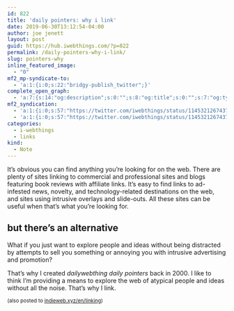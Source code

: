 ```yaml
---
id: 822
title: 'daily pointers: why i link'
date: 2019-06-30T13:12:54-04:00
author: joe jenett
layout: post
guid: https://hub.iwebthings.com/?p=822
permalink: /daily-pointers-why-i-link/
slug: pointers-why
inline_featured_image:
  - "0"
mf2_mp-syndicate-to:
  - 'a:1:{i:0;s:22:"bridgy-publish_twitter";}'
complete_open_graph:
  - 'a:7:{s:14:"og:description";s:0:"";s:8:"og:title";s:0:"";s:7:"og:type";s:0:"";s:12:"twitter:card";s:7:"summary";s:15:"twitter:creator";s:0:"";s:19:"twitter:description";s:0:"";s:8:"og:image";s:0:"";}'
mf2_syndication:
  - 'a:1:{i:0;s:57:"https://twitter.com/iwebthings/status/1145321267437940737";}'
  - 'a:1:{i:0;s:57:"https://twitter.com/iwebthings/status/1145321267437940737";}'
categories:
  - i-webthings
  - links
kind:
  - Note
---
```

It&#8217;s obvious you can find anything you&#8217;re looking for on the web. There are plenty of sites linking to commercial and professional sites and blogs featuring book reviews with affiliate links. It&#8217;s easy to find links to ad-infested news, novelty, and technology-related destinations on the web, and sites using intrusive overlays and slide-outs. All these sites can be useful when that&#8217;s what you&#8217;re looking for.

## but there&#8217;s an alternative

What if you just want to explore people and ideas without being distracted by attempts to sell you something or annoying you with intrusive advertising and promotion?

That&#8217;s why I created _dailywebthing daily pointers_ back in 2000. I like to think I&#8217;m providing a means to explore the web of atypical people and ideas without all the noise. That&#8217;s why I link.

<small></em>(also posted to <a class="u-syndication" href="https://indieweb.xyz/en/linking">indieweb.xyz/en/linking</a>)</em></small>

